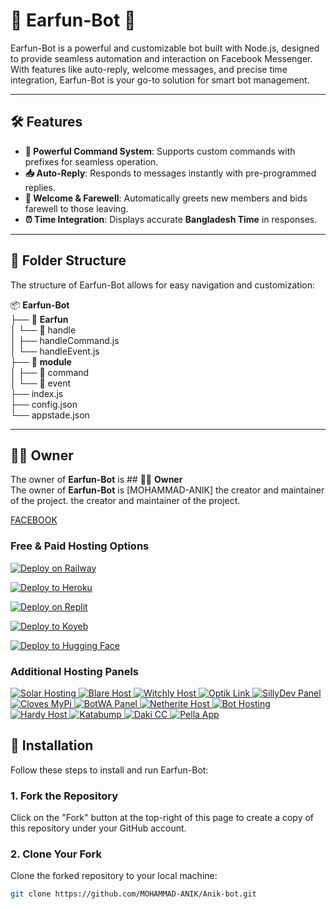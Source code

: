 # 🌟 **Earfun-Bot** 🌟

Earfun-Bot is a powerful and customizable bot built with Node.js, designed to provide seamless automation and interaction on Facebook Messenger. With features like auto-reply, welcome messages, and precise time integration, Earfun-Bot is your go-to solution for smart bot management.

---

## 🛠️ **Features**  
- **🚀 Powerful Command System**: Supports custom commands with prefixes for seamless operation.  
- **📥 Auto-Reply**: Responds to messages instantly with pre-programmed replies.  
- **👋 Welcome & Farewell**: Automatically greets new members and bids farewell to those leaving.  
- **⏰ Time Integration**: Displays accurate **Bangladesh Time** in responses.  

---

## 📂 **Folder Structure**  
The structure of Earfun-Bot allows for easy navigation and customization:

📦 **Earfun-Bot** <br> 
├── 📂 **Earfun**  <br>
│   └── 📂 handle  <br>
│        ├── handleCommand.js  <br>
│        └── handleEvent.js  <br>
├── 📂 **module**  <br>
│   ├── 📂 command  <br>
│   └── 📂 event  <br>
├── index.js  <br>
├── config.json  <br>
└── appstade.json<br>

---

## 👨‍💻 **Owner**  
The owner of **Earfun-Bot** is ## 👨‍💻 **Owner**  
The owner of **Earfun-Bot** is [MOHAMMAD-ANIK]
the creator and maintainer of the project. the creator and maintainer of the project.

[FACEBOOK](https://www.facebook.com/share/14r1pxbSzn/)



### Free & Paid Hosting Options


[![Deploy on Railway](https://railway.app/button.svg)](https://railway.app/)

[![Deploy to Heroku](https://www.herokucdn.com/deploy/button.svg)](https://heroku.com/deploy?template=https://github.com/mruniquehacker/KnightBot-MD)

[![Deploy on Replit](https://repl.it/badge/github/quiec/whatsasena)](https://repl.it/github/mruniquehacker/KnightBot-MD)

[![Deploy to Koyeb](https://www.koyeb.com/static/images/deploy/button.svg)](https://app.koyeb.com/deploy?type=git&repository=github.com/mruniquehacker/KnightBot-MD&branch=main&name=knightbot)

[![Deploy to Hugging Face](https://img.shields.io/badge/%F0%9F%A4%97%20Deploy%20to-Hugging%20Face-blue)](https://huggingface.co/login?next=%2Fspaces%2Fwhatsapp-bot%2Fknightbot%3Fduplicate%3Dtrue)

### Additional Hosting Panels

<a href="https://account.solarhosting.cc/" target="_blank">
  <img src="https://img.shields.io/badge/Solar_Hosting-FF6B6B?style=for-the-badge&logo=server&logoColor=white" alt="Solar Hosting"/>
</a>

<a href="https://my.blare.host/" target="_blank">
  <img src="https://img.shields.io/badge/Blare_Host-4A90E2?style=for-the-badge&logo=server&logoColor=white" alt="Blare Host"/>
</a>

<a href="https://dash.witchly.host/" target="_blank">
  <img src="https://img.shields.io/badge/Witchly_Host-9B59B6?style=for-the-badge&logo=server&logoColor=white" alt="Witchly Host"/>
</a>

<a href="https://optiklink.com/" target="_blank">
  <img src="https://img.shields.io/badge/Optik_Link-2ECC71?style=for-the-badge&logo=server&logoColor=white" alt="Optik Link"/>
</a>

<a href="https://panel.sillydev.co.uk" target="_blank">
  <img src="https://img.shields.io/badge/SillyDev_Panel-E67E22?style=for-the-badge&logo=server&logoColor=white" alt="SillyDev Panel"/>
</a>

<a href="https://cloves.mypi.co/" target="_blank">
  <img src="https://img.shields.io/badge/Cloves_MyPi-3498DB?style=for-the-badge&logo=server&logoColor=white" alt="Cloves MyPi"/>
</a>

<a href="https://client.botwa.net/login" target="_blank">
  <img src="https://img.shields.io/badge/BotWA_Panel-27AE60?style=for-the-badge&logo=server&logoColor=white" alt="BotWA Panel"/>
</a>

<a href="https://netherite.io/" target="_blank">
  <img src="https://img.shields.io/badge/Netherite_Host-8E44AD?style=for-the-badge&logo=server&logoColor=white" alt="Netherite Host"/>
</a>

<a href="https://bot-hosting.net/" target="_blank">
  <img src="https://img.shields.io/badge/Bot_Hosting-E74C3C?style=for-the-badge&logo=server&logoColor=white" alt="Bot Hosting"/>
</a>

<a href="https://panel.hardy.host/auth/login" target="_blank">
  <img src="https://img.shields.io/badge/Hardy_Host-F1C40F?style=for-the-badge&logo=server&logoColor=black" alt="Hardy Host"/>
</a>

<a href="https://dashboard.katabump.com/auth/login" target="_blank">
  <img src="https://img.shields.io/badge/Katabump-D6B7D6?style=for-the-badge&logo=server&logoColor=black" alt="Katabump"/>
</a>

<a href="https://daki.cc" target="_blank">
  <img src="https://img.shields.io/badge/Daki_CC-34495E?style=for-the-badge&logo=server&logoColor=white" alt="Daki CC"/>
</a>

<a href="https://pella.app" target="_blank">
  <img src="https://img.shields.io/badge/Pella_App-16A085?style=for-the-badge&logo=server&logoColor=white" alt="Pella App"/>
</a>







## 🔧 **Installation**  
Follow these steps to install and run Earfun-Bot:

### 1. Fork the Repository  
Click on the "Fork" button at the top-right of this page to create a copy of this repository under your GitHub account.

### 2. Clone Your Fork  
Clone the forked repository to your local machine:

```bash
git clone https://github.com/MOHAMMAD-ANIK/Anik-bot.git










